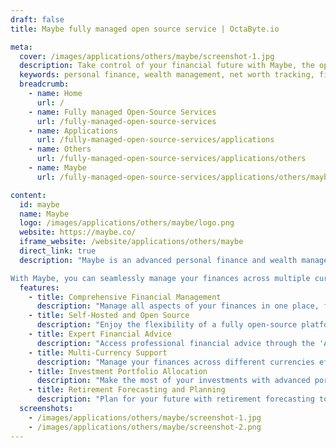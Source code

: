 ```yaml
---
draft: false
title: Maybe fully managed open source service | OctaByte.io

meta:
  cover: /images/applications/others/maybe/screenshot-1.jpg
  description: Take control of your financial future with Maybe, the open-source personal finance and wealth management app offering net worth tracking, financial account syncing, investment benchmarking, and more.
  keywords: personal finance, wealth management, net worth tracking, financial account syncing, investment benchmarking, retirement planning, debt insights, financial advice, open-source finance app, multi-currency finance, wealth management software, investment tracking, portfolio allocation, self-hosted finance app, financial forecasting
  breadcrumb:
    - name: Home
      url: /
    - name: Fully managed Open-Source Services
      url: /fully-managed-open-source-services
    - name: Applications
      url: /fully-managed-open-source-services/applications
    - name: Others
      url: /fully-managed-open-source-services/applications/others
    - name: Maybe
      url: /fully-managed-open-source-services/applications/others/maybe

content:
  id: maybe
  name: Maybe
  logo: /images/applications/others/maybe/logo.png
  website: https://maybe.co/
  iframe_website: /website/applications/others/maybe
  direct_link: true
  description: "Maybe is an advanced personal finance and wealth management app designed to empower you to manage your money with ease. Offering a wide range of features, Maybe helps you track your net worth, sync your financial accounts, benchmark your investments, and plan for retirement. Whether you're looking for investment portfolio allocation or debt insights, Maybe provides everything you need to make informed decisions about your financial future.

With Maybe, you can seamlessly manage your finances across multiple currencies and access expert financial advice to guide your choices. As an open-source, self-hosted platform, it gives you complete control and flexibility to customize it to your specific needs. From investment return simulations to retirement forecasting, Maybe ensures that you're always on top of your financial goals."
  features:
    - title: Comprehensive Financial Management
      description: "Manage all aspects of your finances in one place, from budgeting to wealth management. Maybe provides the tools you need to take control of your financial future, track expenses, and achieve financial goals."
    - title: Self-Hosted and Open Source
      description: "Enjoy the flexibility of a fully open-source platform that you can host yourself. Customize Maybe to suit your unique financial needs and integrate it with other financial tools for a fully personalized experience."
    - title: Expert Financial Advice
      description: "Access professional financial advice through the 'Ask an Advisor' feature, connecting you with certified financial planners who can help guide your financial decisions, ensuring you make the best choices for your wealth."
    - title: Multi-Currency Support
      description: "Manage your finances across different currencies effortlessly with Maybe's built-in multi-currency support. This feature ensures that all your global assets are accurately tracked and managed, no matter where you are."
    - title: Investment Portfolio Allocation
      description: "Make the most of your investments with advanced portfolio allocation tools. Maybe helps you diversify your investments to minimize risks and maximize returns, ensuring your wealth grows securely."
    - title: Retirement Forecasting and Planning
      description: "Plan for your future with retirement forecasting tools that predict your financial situation in the years to come. Maybe helps you set realistic goals and provides actionable insights to ensure you're on track for a comfortable retirement."
  screenshots:
    - /images/applications/others/maybe/screenshot-1.jpg
    - /images/applications/others/maybe/screenshot-2.png
---
```

